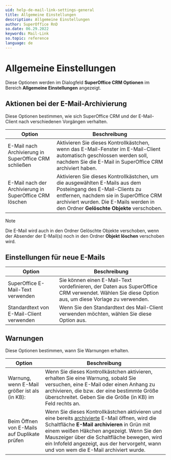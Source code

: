 ```yaml
---
uid: help-de-mail-link-settings-general
title: Allgemeine Einstellungen
description: Allgemeine Einstellungen
author: SuperOffice RnD
so.date: 06.29.2022
keywords: Mail-Link
so.topic: reference
language: de
---
```


# Allgemeine Einstellungen

Diese Optionen werden im Dialogfeld **SuperOffice CRM Optionen** im Bereich **Allgemeine Einstellungen** angezeigt.

## Aktionen bei der E-Mail-Archivierung

Diese Optionen bestimmen, wie sich SuperOffice CRM und der E-Mail-Client nach verschiedenen Vorgängen verhalten.

| Option | Beschreibung |
|---|---|
| E-Mail nach Archivierung in SuperOffice CRM schließen | Aktivieren Sie dieses Kontrollkästchen, wenn das E-Mail-Fenster im E-Mail-Client automatisch geschlossen werden soll, nachdem Sie die E-Mail in SuperOffice CRM archiviert haben. |
| E-Mail nach der Archivierung in SuperOffice CRM löschen | Aktivieren Sie dieses Kontrollkästchen, um die ausgewählten E-Mails aus dem Posteingang des E-Mail-Clients zu entfernen, nachdem sie in SuperOffice CRM archiviert wurden. Die E-Mails werden in den Ordner **Gelöschte Objekte** verschoben. |

> [!NOTE]
> Die E-Mail wird auch in den Ordner Gelöschte Objekte verschoben, wenn der Absender der E-Mail(s) noch in den Ordner **Objekt löschen** verschoben wird.

## Einstellungen für neue E-Mails

| Option | Beschreibung |
|---|---|
| SuperOffice E-Mail-Text verwenden | Sie können einen E-Mail-Text vordefinieren, der Daten aus SuperOffice CRM verwendet. Wählen Sie diese Option aus, um diese Vorlage zu verwenden. |
| Standardtext von E-Mail-Client verwenden | Wenn Sie den Standardtext des Mail-Client verwenden möchten, wählen Sie diese Option aus. |

## Warnungen

Diese Optionen bestimmen, wann Sie Warnungen erhalten.

| Option | Beschreibung |
|---|---|
| Warnung, wenn E-Mail größer ist als (in KB): | Wenn Sie dieses Kontrollkästchen aktivieren, erhalten Sie eine Warnung, sobald Sie versuchen, eine E-Mail oder einen Anhang zu archivieren, die bzw. der eine bestimmte Größe überschreitet. Geben Sie die Größe (in KB) im Feld rechts an. |
| Beim Öffnen von E-Mails auf Duplikate prüfen | Wenn Sie dieses Kontrollkästchen aktivieren und eine bereits [archivierte][2] E-Mail öffnen, wird die Schaltfläche **E-Mail archivieren** in Grün mit einem weißen Häkchen angezeigt. Wenn Sie den Mauszeiger über die Schaltfläche bewegen, wird ein Infofeld angezeigt, aus der hervorgeht, wann und von wem die E-Mail archiviert wurde. |

<!-- Referenced links -->
[2]: ../archive.md

<!-- Referenced images -->
